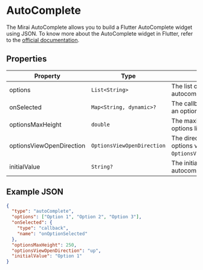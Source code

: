 # AutoComplete

The Mirai AutoComplete allows you to build a Flutter AutoComplete widget using JSON.
To know more about the AutoComplete widget in Flutter, refer to the [official documentation](https://api.flutter.dev/flutter/material/Autocomplete-class.html).

## Properties

| Property                 | Type                       | Description                                                                                 |
|--------------------------|----------------------------|---------------------------------------------------------------------------------------------|
| options                  | `List<String>`             | The list of options for the autocomplete.                                                   |
| onSelected               | `Map<String, dynamic>?`    | The callback that is called when an option is selected.                                     |
| optionsMaxHeight         | `double`                   | The maximum height of the options list. Defaults to `200`.                                  |
| optionsViewOpenDirection | `OptionsViewOpenDirection` | The direction in which the options view opens. Defaults to `OptionsViewOpenDirection.down`. |
| initialValue             | `String?`                  | The initial value of the autocomplete field.                                                |

## Example JSON

```json
{
  "type": "autoComplete",
  "options": ["Option 1", "Option 2", "Option 3"],
  "onSelected": {
    "type": "callback",
    "name": "onOptionSelected"
  },
  "optionsMaxHeight": 250,
  "optionsViewOpenDirection": "up",
  "initialValue": "Option 1"
}
```
